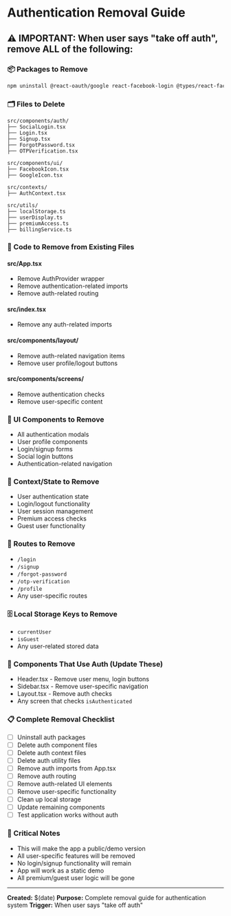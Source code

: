 # Authentication Removal Guide

## ⚠️ IMPORTANT: When user says "take off auth", remove ALL of the following:

### 📦 Packages to Remove
```bash
npm uninstall @react-oauth/google react-facebook-login @types/react-facebook-login
```

### 🗂️ Files to Delete
```
src/components/auth/
├── SocialLogin.tsx
├── Login.tsx
├── Signup.tsx
├── ForgotPassword.tsx
├── OTPVerification.tsx

src/components/ui/
├── FacebookIcon.tsx
├── GoogleIcon.tsx

src/contexts/
├── AuthContext.tsx

src/utils/
├── localStorage.ts
├── userDisplay.ts
├── premiumAccess.ts
├── billingService.ts
```

### 🔧 Code to Remove from Existing Files

#### src/App.tsx
- Remove AuthProvider wrapper
- Remove authentication-related imports
- Remove auth-related routing

#### src/index.tsx
- Remove any auth-related imports

#### src/components/layout/
- Remove auth-related navigation items
- Remove user profile/logout buttons

#### src/components/screens/
- Remove authentication checks
- Remove user-specific content

### 🎨 UI Components to Remove
- All authentication modals
- User profile components
- Login/signup forms
- Social login buttons
- Authentication-related navigation

### 🔐 Context/State to Remove
- User authentication state
- Login/logout functionality
- User session management
- Premium access checks
- Guest user functionality

### 📱 Routes to Remove
- `/login`
- `/signup`
- `/forgot-password`
- `/otp-verification`
- `/profile`
- Any user-specific routes

### 🗄️ Local Storage Keys to Remove
- `currentUser`
- `isGuest`
- Any user-related stored data

### 🎯 Components That Use Auth (Update These)
- Header.tsx - Remove user menu, login buttons
- Sidebar.tsx - Remove user-specific navigation
- Layout.tsx - Remove auth checks
- Any screen that checks `isAuthenticated`

### 📋 Complete Removal Checklist
- [ ] Uninstall auth packages
- [ ] Delete auth component files
- [ ] Delete auth context files
- [ ] Delete auth utility files
- [ ] Remove auth imports from App.tsx
- [ ] Remove auth routing
- [ ] Remove auth-related UI elements
- [ ] Remove user-specific functionality
- [ ] Clean up local storage
- [ ] Update remaining components
- [ ] Test application works without auth

### 🚨 Critical Notes
- This will make the app a public/demo version
- All user-specific features will be removed
- No login/signup functionality will remain
- App will work as a static demo
- All premium/guest user logic will be gone

---
**Created:** $(date)
**Purpose:** Complete removal guide for authentication system
**Trigger:** When user says "take off auth"


